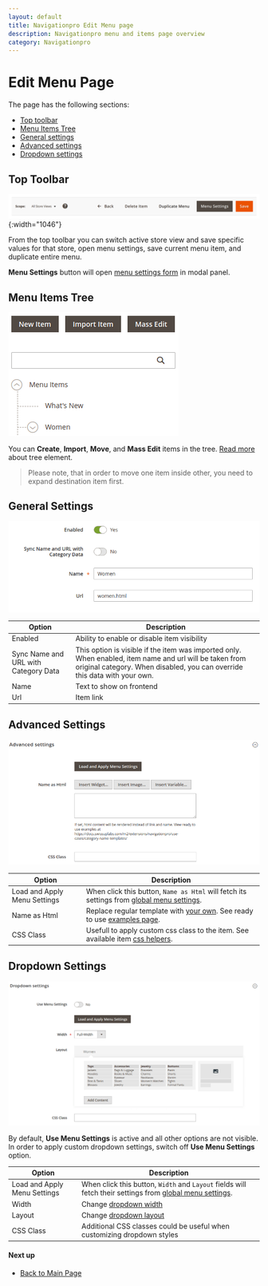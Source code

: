 ```yaml
---
layout: default
title: Navigationpro Edit Menu page
description: Navigationpro menu and items page overview
category: Navigationpro
---
```


# Edit Menu Page

The page has the following sections:

 -  [Top toolbar](#top-toolbar)
 -  [Menu Items Tree](#menu-items-tree)
 -  [General settings](#general-settings)
 -  [Advanced settings](#advanced-settings)
 -  [Dropdown settings](#dropdown-settings)

## Top Toolbar

![Top toolbar](/images/m2/navigationpro/backend/menu-edit/top-toolbar.png){:width="1046"}

From the top toolbar you can switch active store view and save specific values
for that store, open menu settings, save current menu item, and duplicate entire
menu.

**Menu Settings** button will open
[menu settings form](/m2/extensions/navigationpro/backend/menu-settings/)
in modal panel.

## Menu Items Tree

![Menu Items Tree](/images/m2/navigationpro/backend/menu-edit/menu-items-tree.png)

You can **Create**, **Import**, **Move**, and **Mass Edit** items in the tree.
[Read more](/m2/extensions/navigationpro/ui/menu-items-tree/) about
tree element.

> Please note, that in order to move one item inside other, you need to expand
> destination item first.

## General Settings

![General Settings](/images/m2/navigationpro/backend/menu-edit/general-settings.png)

Option | Description
-------|------------
Enabled | Ability to enable or disable item visibility
Sync Name and URL with Category Data | This option is visible if the item was imported only. When enabled, item name and url will be taken from original category. When disabled, you can override this data with your own.
Name | Text to show on frontend
Url | Item link

## Advanced Settings

![Advanced Settings](/images/m2/navigationpro/backend/menu-edit/advanced-settings.png)

Option | Description
-------|------------
Load and Apply Menu Settings | When click this button, `Name as Html` will fetch its settings from [global menu settings](/m2/extensions/navigationpro/backend/menu-settings/#general-settings).
Name as Html | Replace regular template with [your own][item-name-renderer]. See ready to use [examples page](/m2/extensions/navigationpro/use-cases/category-name-templates/).
CSS Class | Usefull to apply custom css class to the item. See available item [css helpers][item-modifiers].

## Dropdown Settings

![Advanced Settings](/images/m2/navigationpro/backend/menu-edit/dropdown-settings.png)

By default, **Use Menu Settings** is active and all other options are not visible.
In order to apply custom dropdown settings, switch off **Use Menu Settings**
option.

Option  | Description
--------|----------------------------------------
Load and Apply Menu Settings | When click this button, `Width` and `Layout` fields will fetch their settings from [global menu settings](/m2/extensions/navigationpro/backend/menu-settings/#general-settings).
Width   | Change [dropdown width][dropdown-width]
Layout  | Change [dropdown layout][dropdown-layout]
CSS Class | Additional CSS classes could be useful when customizing dropdown styles

#### Next up

 -  [Back to Main Page](/m2/extensions/navigationpro/)

[item-name-renderer]: /m2/extensions/navigationpro/ui/menu-item-name-as-html/ "Item Name Renderer"
[item-modifiers]: /m2/extensions/navigationpro/customization/css-helpers/#item-modifiers "Item CSS Modifiers"
[dropdown-width]: /m2/extensions/navigationpro/ui/dropdown-width-modes/ "Dropdown Width Modes"
[dropdown-layout]: /m2/extensions/navigationpro/ui/dropdown-layout-builder/ "Dropdown Layout Builder"
[category-tips]: /m2/extensions/navigationpro/use-cases/category-tips/ "Category Tips (Labels)"
[iconic-menu]: /m2/extensions/navigationpro/use-cases/iconic-menu/ "Iconic Menu"
